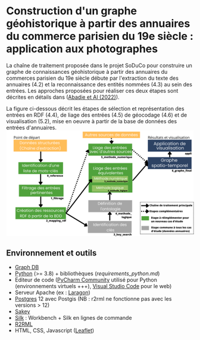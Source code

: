 # Construction d'un graphe géohistorique à partir des annuaires du commerce parisien du 19e siècle : application aux photographes

La chaîne de traitement proposée dans le projet SoDuCo pour construire un graphe de connaissances géohistorique à partir des annuaires du commerces parisien du 19e siècle débute par l'extraction du texte des annuaires (4.2) et la reconnaissance des entités nommées (4.3) au sein des entrées. Les approches proposées pour réaliser ces deux étapes sont décrites en détails dans ([Abadie et Al (2022)](https://github.com/soduco/paper-ner-bench-das22)).

La figure ci-dessous décrit les étapes de sélection et représentation des entrées en RDF (4.4), de liage des entrées (4.5) de géocodage (4.6) et de visualisation (5.2), mise en oeuvre à partir de la base de données des entrées d'annuaires.
<img src="https://github.com/solenn-tl/photographes_soduco/blob/main/doc/images/pipeline.png" width="800" text-align="center"/>

## Environnement et outils

* [Graph DB](https://graphdb.ontotext.com/)
* [Python](https://www.python.org/downloads/) (>= 3.8) + bibliothèques (*requirements_python.md*)
* Editeur de code ([PyCharm Community](https://www.jetbrains.com/fr-fr/pycharm/download/#section=windows) utilisé pour Python (environnements virtuels +++), [Visual Studio Code](https://code.visualstudio.com/download) pour le web)
* Serveur Apache (ex : [Laragon](https://laragon.org/download/))
* [Postgres](https://www.postgresql.org/download/) 12 avec Postgis (NB : r2rml ne fonctionne pas avec les versions > 12)
* [Sakey](https://lahdak.lri.fr/?q=content/sakey)
* [Silk](https://github.com/silk-framework/silk) : Workbench + Silk en lignes de commande
* [R2RML](https://github.com/nkons/r2rml-parser)
* HTML, CSS, Javascript ([Leaflet](https://leafletjs.com/))